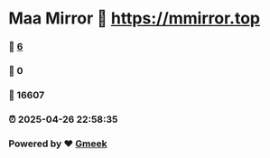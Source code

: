 # Maa Mirror :link: https://mmirror.top 
### :page_facing_up: [6](https://mmirror.top/tag.html) 
### :speech_balloon: 0 
### :hibiscus: 16607 
### :alarm_clock: 2025-04-26 22:58:35 
### Powered by :heart: [Gmeek](https://github.com/Meekdai/Gmeek)
